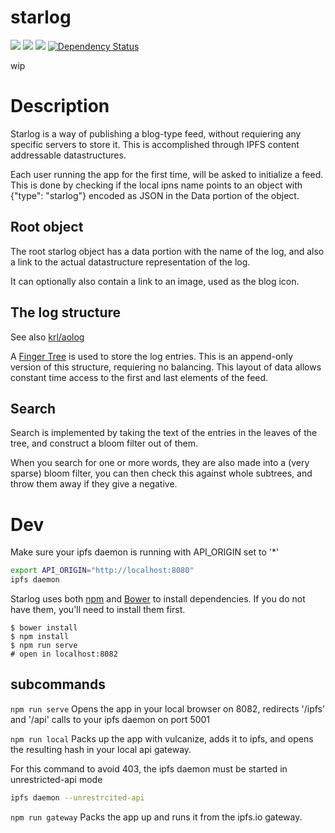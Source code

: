 starlog
=======

[![](https://img.shields.io/badge/made%20by-Protocol%20Labs-blue.svg?style=flat-square)](http://ipn.io) [![](https://img.shields.io/badge/project-IPFS-blue.svg?style=flat-square)](http://ipfs.io/) [![](https://img.shields.io/badge/freenode-%23ipfs-blue.svg?style=flat-square)](http://webchat.freenode.net/?channels=%23ipfs) [![Dependency Status](https://david-dm.org/ipfs/starlog.svg?style=flat-square)](https://david-dm.org/ipfs/starlog)

> 

wip

# Description

Starlog is a way of publishing a blog-type feed, without requiering any specific servers to store it. This is accomplished through IPFS content addressable datastructures.

Each user running the app for the first time, will be asked to initialize a feed. This is done by checking if the local ipns name points to an object with {"type": "starlog"} encoded as JSON in the Data portion of the object.

## Root object

The root starlog object has a data portion with the name of the log, and also a link to the actual datastructure representation of the log.

It can optionally also contain a link to an image, used as the blog icon.

## The log structure

See also [krl/aolog](https://github.com/krl/aolog)

A [Finger Tree](https://en.wikipedia.org/wiki/Finger_tree) is used to store the log entries. This is an append-only version of this structure, requiering no balancing. This layout of data allows constant time access to the first and last elements of the feed.

## Search

Search is implemented by taking the text of the entries in the leaves of the tree, and construct a bloom filter out of them.

When you search for one or more words, they are also made into a (very sparse) bloom filter, you can then check this against whole subtrees, and throw them away if they give a negative.

# Dev

Make sure your ipfs daemon is running with API_ORIGIN set to '*'

```bash
export API_ORIGIN="http://localhost:8080"
ipfs daemon
```

Starlog uses both [npm](https://www.npmjs.com/) and [Bower](http://bower.io/) to install dependencies. If you do not have them, you'll need to install them first.

```
$ bower install
$ npm install
$ npm run serve
# open in localhost:8082
```

## subcommands

```npm run serve```
Opens the app in your local browser on 8082, redirects '/ipfs' and '/api' calls to your ipfs daemon on port 5001

```npm run local```
Packs up the app with vulcanize, adds it to ipfs, and opens the resulting hash in your local api gateway.

For this command to avoid 403, the ipfs daemon must be started in unrestricted-api mode
```bash
ipfs daemon --unrestrcited-api
```

```npm run gateway```
Packs the app up and runs it from the ipfs.io gateway.
